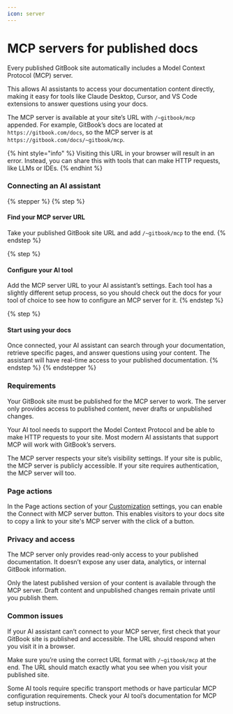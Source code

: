 ```yaml
---
icon: server
---
```


# MCP servers for published docs

Every published GitBook site automatically includes a Model Context Protocol (MCP) server.&#x20;

This allows AI assistants to access your documentation content directly, making it easy for tools like Claude Desktop, Cursor, and VS Code extensions to answer questions using your docs.

The MCP server is available at your site’s URL with `/~gitbook/mcp` appended. For example, GitBook’s docs are located at `https://gitbook.com/docs`, so the MCP server is at `https://gitbook.com/docs/~gitbook/mcp`.

{% hint style="info" %}
Visiting this URL in your browser will result in an error. Instead, you can share this with tools that can make HTTP requests, like LLMs or IDEs.
{% endhint %}

### Connecting an AI assistant

{% stepper %}
{% step %}
#### Find your MCP server URL

Take your published GitBook site URL and add `/~gitbook/mcp` to the end.
{% endstep %}

{% step %}
#### Configure your AI tool

Add the MCP server URL to your AI assistant’s settings. Each tool has a slightly different setup process, so you should check out the docs for your tool of choice to see how to configure an MCP server for it.
{% endstep %}

{% step %}
#### Start using your docs

Once connected, your AI assistant can search through your documentation, retrieve specific pages, and answer questions using your content. The assistant will have real-time access to your published documentation.
{% endstep %}
{% endstepper %}

### Requirements

Your GitBook site must be published for the MCP server to work. The server only provides access to published content, never drafts or unpublished changes.

Your AI tool needs to support the Model Context Protocol and be able to make HTTP requests to your site. Most modern AI assistants that support MCP will work with GitBook’s servers.

The MCP server respects your site’s visibility settings. If your site is public, the MCP server is publicly accessible. If your site requires authentication, the MCP server will too.

### Page actions

In the Page actions section of your [Customization](customization/) settings, you can enable the Connect with MCP server button. This enables visitors to your docs site to copy a link to your site's MCP server with the click of a button.

### Privacy and access

The MCP server only provides read-only access to your published documentation. It doesn’t expose any user data, analytics, or internal GitBook information.

Only the latest published version of your content is available through the MCP server. Draft content and unpublished changes remain private until you publish them.

### Common issues

If your AI assistant can’t connect to your MCP server, first check that your GitBook site is published and accessible. The URL should respond when you visit it in a browser.

Make sure you’re using the correct URL format with `/~gitbook/mcp` at the end. The URL should match exactly what you see when you visit your published site.

Some AI tools require specific transport methods or have particular MCP configuration requirements. Check your AI tool’s documentation for MCP setup instructions.

